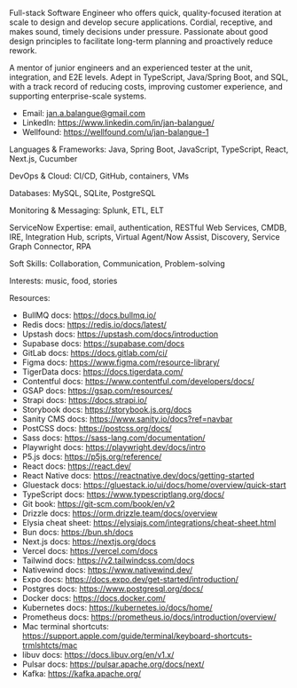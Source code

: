 Full-stack Software Engineer who offers quick, quality-focused iteration at scale to design and develop secure applications. Cordial, receptive, and makes sound, timely decisions under pressure. Passionate about good design principles to facilitate long-term planning and proactively reduce rework. 

A mentor of junior engineers and an experienced tester at the unit, integration, and E2E levels. Adept in TypeScript, Java/Spring Boot, and SQL, with a track record of reducing costs, improving customer experience, and supporting enterprise-scale systems.

* Email: <jan.a.balangue@gmail.com>
* LinkedIn: <https://www.linkedin.com/in/jan-balangue/>
* Wellfound: <https://wellfound.com/u/jan-balangue-1>

Languages & Frameworks: Java, Spring Boot, JavaScript, TypeScript, React, Next.js, Cucumber

DevOps & Cloud: CI/CD, GitHub, containers, VMs

Databases: MySQL, SQLite, PostgreSQL

Monitoring & Messaging: Splunk, ETL, ELT

ServiceNow Expertise: email, authentication, RESTful Web Services, CMDB, IRE, Integration Hub, scripts, Virtual Agent/Now Assist, Discovery, Service Graph Connector, RPA

Soft Skills: Collaboration, Communication, Problem-solving

Interests: music, food, stories

Resources:
- BullMQ docs: https://docs.bullmq.io/
- Redis docs: https://redis.io/docs/latest/
- Upstash docs: https://upstash.com/docs/introduction
- Supabase docs: https://supabase.com/docs
- GitLab docs: https://docs.gitlab.com/ci/
- Figma docs: https://www.figma.com/resource-library/
- TigerData docs: https://docs.tigerdata.com/
- Contentful docs: https://www.contentful.com/developers/docs/
- GSAP docs: https://gsap.com/resources/
- Strapi docs: https://docs.strapi.io/
- Storybook docs: https://storybook.js.org/docs
- Sanity CMS docs: https://www.sanity.io/docs?ref=navbar
- PostCSS docs: https://postcss.org/docs/
- Sass docs: https://sass-lang.com/documentation/
- Playwright docs: https://playwright.dev/docs/intro
- P5.js docs: https://p5js.org/reference/
- React docs: https://react.dev/
- React Native docs: https://reactnative.dev/docs/getting-started
- Gluestack docs: https://gluestack.io/ui/docs/home/overview/quick-start
- TypeScript docs: https://www.typescriptlang.org/docs/
- Git book: https://git-scm.com/book/en/v2
- Drizzle docs: https://orm.drizzle.team/docs/overview
- Elysia cheat sheet: https://elysiajs.com/integrations/cheat-sheet.html
- Bun docs: https://bun.sh/docs
- Next.js docs: https://nextjs.org/docs
- Vercel docs: https://vercel.com/docs
- Tailwind docs: https://v2.tailwindcss.com/docs
- Nativewind docs: https://www.nativewind.dev/
- Expo docs: https://docs.expo.dev/get-started/introduction/
- Postgres docs: https://www.postgresql.org/docs/
- Docker docs: https://docs.docker.com/
- Kubernetes docs: https://kubernetes.io/docs/home/
- Prometheus docs: https://prometheus.io/docs/introduction/overview/
- Mac terminal shortcuts: https://support.apple.com/guide/terminal/keyboard-shortcuts-trmlshtcts/mac
- libuv docs: https://docs.libuv.org/en/v1.x/
- Pulsar docs: https://pulsar.apache.org/docs/next/
- Kafka: https://kafka.apache.org/
